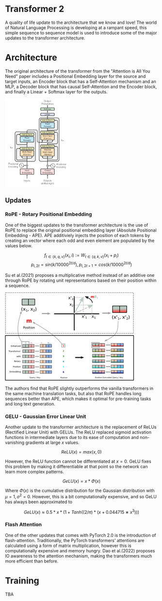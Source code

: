 # Transformer 2
A quality of life update to the architecture that we know and love! The world of Natural Language Processing is developing at a rampant speed, this simple sequence to sequence model is used to introduce some of the major updates to the transformer architecture.

# Architecture
The original architecture of the transformer from the "Attention is All You Need" paper includes a Positional Embedding layer for the source and target inputs, an Encoder block that has a Self-Attention mechanism and an MLP, a Decoder block that has causal Self-Attention and the Encoder block, and finally a Linear + Softmax layer for the outputs.

<img src="https://github.com/radia78/Transformer2/blob/main/images/transformer_architecture.png" alt="Original Architecture" width="214" height="290"/>


## Updates
### RoPE - Rotary Positional Embedding
One of the biggest updates to the transformer architecture is the use of RoPE to replace the original positional embedding layer (Absolute Positional Embedding - APE). APE additiviely injects the position of each tokens by creating an vector where each odd and even element are populated by the values below.

$$f_{t \in \{k, q, v\}}(x_i, i) := W_{t \in \{q, k ,v\}}(x_i + p_i)$$
$$p_{i, 2t} = sin(k/10000^{2t/d}), p_{i, 2t + 1} = cos(k/10000^{2t/d})$$

Su et al.(2021) proposes a multiplicative method instead of an additive one through RoPE by rotating unit representations based on their position within a sequence.

<img src="https://github.com/radia78/Transformer2/blob/main/images/rope_example.png" alt="Original Architecture" width="425" height="290"/>

The authors find that RoPE slightly outperforms the vanilla transformers in the same machine translation tasks, but also that RoPE handles long sequences better than APE, which makes it optimal for pre-training tasks and long text generation.

### GELU - Gaussian Error Linear Unit
Another update to the transformer architecture is the replacement of ReLUs (Rectified Linear Unit) with GELUs. The ReLU replaced sigmoid activation functions in intermediate layers due to its ease of computation and non-vanishing gradients at large $x$ values.

$$ReLU(x) = max(x, 0)$$

However, the ReLU function cannot be differentiated at $x=0$. GeLU fixes this problem by making it differentiable at that point so the network can learn more complex patterns.

$$GeLU(x) = x * \Phi (x)$$

Where $\Phi(x)$ is the cumulative distribution for the Gaussian distribution with $\mu=1, \sigma^2=0$. However, this is a bit computationally expensive, and so GeLU has always been approximated to

$$GeLU(x) \approx 0.5 * x * (1 + Tanh((2/\pi) * (x+0.044715∗x^3)))$$

### Flash Attention
One of the other updates that comes with PyTorch 2.0 is the introduction of flash-attention. Traditionally, the PyTorch transformers' attentions are calculated using a form of matrix multiplication, however this is computationally expensive and memory hungry. Dao et al.(2022) proposes IO awareness to the attention mechanism, making the transformers much more efficient than before.

# Training
TBA
